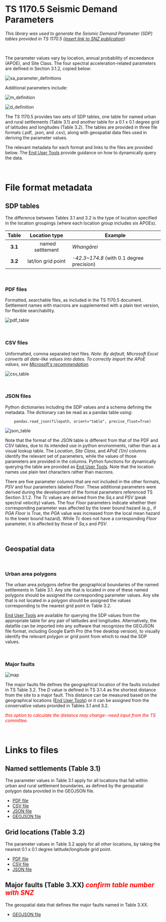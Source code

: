 # TS 1170.5 Seismic Demand Parameters

*This library was used to generate the Seismic Demand Parameter (SDP) tables provided in TS 1170.5 ([insert link to SNZ publication]()).*

&nbsp;

The parameter values vary by location, annual probability of exceedance (APOE), and Site Class.
The four spectral acceleration-related parameters are defined in Section 3.1.2, copied below: 

![sa_parameter_definitions](sa_parameter_definitions.png)

Additional parameters include:

![m_definition](m_definition.png)

![d_definition](d_definition.png)

The TS 1170.5 provides two sets of SDP tables, one table for named urban and rural settlements (Table 3.1) and another table for a 0.1 x 0.1 degree grid of latitudes and longitudes (Table 3.2). 
The tables are provided in three file formats (.pdf, .json, and .csv), along with geospatial data files used in deriving the parameter values.

The relevant metadata for each format and links to the files are provided below. 
The [End User Tools](../end_user_functions/index.md) provide guidance on how to dynamically query the data.

&nbsp;

# File format metadata

## SDP tables 

The difference between Tables 3.1 and 3.2 is the type of location specified in the location groupings (where each location group includes six APOEs).

Table | Location type | Example
:--:|:---:| ---
**3.1** | &nbsp; named settlement | _Whangārei_ 
**3.2** | lat/lon grid point | _-42.3~174.8_ (with 0.1 degree precision) 

&nbsp;

### PDF files

Formatted, searchable files, as included in the TS 1170.5 document. Settlement names with macrons are supplemented with a plain text version, for flexible searchability.

![pdf_table](pdf_table.png)

&nbsp;

### CSV files

Unformatted, comma separated text files.
*Note: By default, Microsoft Excel converts all date-like values into dates.
To correctly import the APoE values, see [Microsoft's recommendation](https://support.microsoft.com/en-us/office/opening-csv-utf-8-files-correctly-in-excel-8a935af5-3416-4edd-ba7e-3dfd2bc4a032).*

![csv_table](csv_table.png)

&nbsp;

### JSON files

Python dictionaries including the SDP values and a schema defining the metadata. 
The dictionary can be read as a pandas table using:

        pandas.read_json(filepath, orient="table", precise_float=True)

![json_table](json_table.png)

Note that the format of the JSON table is different from that of the PDF and CSV tables, due to its intended use in python environments, rather than as a visual lookup table. 
The *Location*, *Site Class*, and *APoE (1/n)* columns identify the relevant set of parameters, while the values of those parameters are provided in the columns. 
Python functions for dynamically querying the table are provided as [End User Tools](../end_user_functions/index.md). 
Note that the location names use plain text characters rather than macrons.

There are five parameter columns that are not included in the other formats, *PSV* and four parameters labeled *Floor*. 
These additional parameters were derived during the development of the formal parameters referenced TS Section 3.1.2. 
The *Tc* values are derived from the *Sa,s* and *PSV* (peak spectral velocity) values. 
The four *Floor* parameters indicate whether their corresponding parameter was affected by the lower bound hazard (e.g., if *PGA Floor* is True, the *PGA* value was increased from the local mean hazard to the lower bound hazard). 
While *Tc* does not have a corresponding *Floor* parameter, it is affected by those of *Sa,s* and *PSV*.

&nbsp;

## Geospatial data

&nbsp;

### Urban area polygons

The urban area polygons define the geographical boundaries of the named settlements in Table 3.1. 
Any site that is located in one of these named polygons should be assigned the corresponding parameter values. 
Any site that is not located in a polygon should be assigned the values corresponding to the nearest grid point in Table 3.2. 

[End User Tools](../end_user_functions/index.md) are available for querying the SDP values from the appropriate table for any pair of latitudes and longitudes. 
Alternatively, the datafile can be imported into any software that recognizes the GEOJSON file format, including Google Earth Pro (the free desktop version), to visually identify the relevant polygon or grid point from which to read the SDP values.

&nbsp;

### Major faults

![map](geospatial_map.png)

The major faults file defines the geographical location of the faults included in TS Table 3.2. 
The *D* value is defined in TS 3.1.4 as the shortest distance from the site to a major fault. 
This distance can be measured based on the geographical locations ([End User Tools](../end_user_functions/index.md)) or it can be assigned from the conservative values provided in Tables 3.1 and 3.2.

<span style="color: red"> *this option to calculate the distance may change--need input from the TS committee.* </span>

&nbsp;

# Links to files

## Named settlements (Table 3.1)

The parameter values in Table 3.1 apply for all locations that fall within urban and rural settlement boundaries, as defined by the geospatial polygon data provided in the GEOJSON file.

- [PDF file](https://github.com/GNS-Science/TS1170.5-SDP/blob/main/reports/v2/named_location_report.pdf)
- [CSV file](https://github.com/GNS-Science/TS1170.5-SDP/blob/main/reports/v2/named_location_report.csv)
- [JSON file](https://github.com/GNS-Science/TS1170.5-SDP/blob/main/resources/v2/named_locations_combo.json)
- [GEOJSON file](https://github.com/GNS-Science/TS1170.5-SDP/blob/main/resources/v2/urban_area_polygons.geojson)


## Grid locations (Table 3.2)

The parameter values in Table 3.2 apply for all other locations, by taking the nearest 0.1 x 0.1 degree latitude/longitude grid point.

- [PDF file](https://github.com/GNS-Science/TS1170.5-SDP/blob/main/reports/v2/gridded_location_report.pdf)
- [CSV file](https://github.com/GNS-Science/TS1170.5-SDP/blob/main/reports/v2/gridded_location_report.csv)
- [JSON file](https://github.com/GNS-Science/TS1170.5-SDP/blob/main/resources/v2/grid_locations_combo.json)


## Major faults (Table 3.XX) <span style="color: red"> *confirm table number with SNZ* </span>

The geospatial data that defines the major faults named in Table 3.XX.

- [GEOJSON file](https://github.com/GNS-Science/TS1170.5-SDP/blob/main/resources/v2/major_faults.geojson)

&nbsp;
